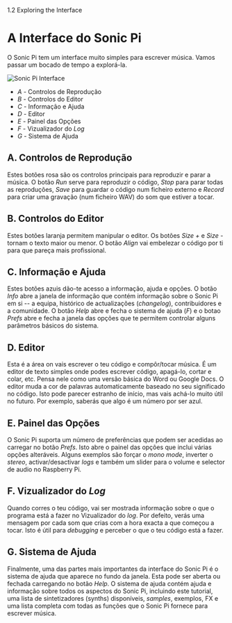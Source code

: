 1.2 Exploring the Interface

# A Interface do Sonic Pi

O Sonic Pi tem um interface muito simples para escrever música. Vamos passar um bocado de tempo a explorá-la.

![Sonic Pi Interface](../images/tutorial/GUI.png)


* *A* - Controlos de Reprodução
* *B* - Controlos do Editor
* *C* - Informação e Ajuda
* *D* - Editor
* *E* - Painel das Opções
* *F* - Vizualizador do *Log*
* *G* - Sistema de Ajuda


## A. Controlos de Reprodução

Estes botões rosa são os controlos principais para reproduzir e parar a música. O botão *Run* serve para reproduzir o código, *Stop* para parar todas as reproduções, *Save* para guardar o código num ficheiro externo e *Record* para criar uma gravação (num ficheiro WAV) do som que estiver a tocar.

## B. Controlos do Editor

Estes botões laranja permitem manipular o editor. Os botões *Size +* e *Size -* tornam o texto maior ou menor. O botão *Align* vai embelezar o código por ti para que pareça mais profissional.

## C. Informação e Ajuda

Estes botões azuis dão-te acesso a informação, ajuda e opções. O botão *Info* abre a janela de informação que contém informação sobre o Sonic Pi em si -- a equipa, histórico de actualizações (*changelog*), contribuidores e a comunidade. O botão *Help* abre e fecha o sistema de ajuda (*F*) e o botao *Prefs* abre e fecha a janela das opções que te permitem controlar alguns parâmetros básicos do sistema.

## D. Editor

Esta é a área on vais escrever o teu código e compôr/tocar música. É um editor de texto simples onde podes escrever código, apagá-lo, cortar e colar, etc. Pensa nele como uma versão básica do Word ou Google Docs. O editor muda a cor de palavras automaticamente baseado no seu significado no código. Isto pode parecer estranho de início, mas vais achá-lo muito útil no futuro. Por exemplo, saberás que algo é um número por ser azul.

## E. Painel das Opções

O Sonic Pi suporta um número de preferências que podem ser acedidas ao carregar no botão *Prefs*. Isto abre o painel das opções que inclui várias opções alteráveis. Alguns exemplos são forçar o *mono mode*, inverter o *stereo*, activar/desactivar *logs* e também um slider para o volume e selector de audio no Raspberry Pi.

## F. Vizualizador do *Log*

Quando corres o teu código, vai ser mostrada informação sobre o que o programa está a fazer no Vizualizador do *log*. Por defeito, verás uma mensagem por cada som que crias com a hora exacta a que começou a tocar. Isto é útil para *debugging* e perceber o que o teu código está a fazer.

## G. Sistema de Ajuda

Finalmente, uma das partes mais importantes da interface do Sonic Pi é o sistema de ajuda que aparece no fundo da janela. Esta pode ser aberta ou fechada carregando no botão *Help*. O sistema de ajuda contém ajuda e informação sobre todos os aspectos do Sonic Pi, incluindo este tutorial, uma lista de sintetizadores (synths) disponíveis, *samples*, exemplos, FX e uma lista completa com todas as funções que o Sonic Pi fornece para escrever música.
